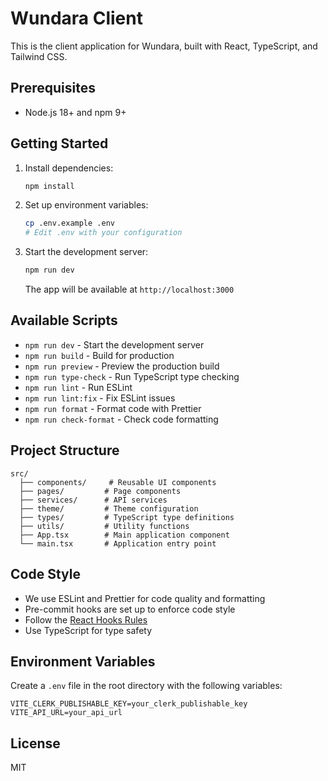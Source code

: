 # Wundara Client

This is the client application for Wundara, built with React, TypeScript, and Tailwind CSS.

## Prerequisites

- Node.js 18+ and npm 9+

## Getting Started

1. Install dependencies:

   ```bash
   npm install
   ```

2. Set up environment variables:

   ```bash
   cp .env.example .env
   # Edit .env with your configuration
   ```

3. Start the development server:

   ```bash
   npm run dev
   ```

   The app will be available at `http://localhost:3000`

## Available Scripts

- `npm run dev` - Start the development server
- `npm run build` - Build for production
- `npm run preview` - Preview the production build
- `npm run type-check` - Run TypeScript type checking
- `npm run lint` - Run ESLint
- `npm run lint:fix` - Fix ESLint issues
- `npm run format` - Format code with Prettier
- `npm run check-format` - Check code formatting

## Project Structure

```
src/
  ├── components/     # Reusable UI components
  ├── pages/         # Page components
  ├── services/      # API services
  ├── theme/         # Theme configuration
  ├── types/         # TypeScript type definitions
  ├── utils/         # Utility functions
  ├── App.tsx        # Main application component
  └── main.tsx       # Application entry point
```

## Code Style

- We use ESLint and Prettier for code quality and formatting
- Pre-commit hooks are set up to enforce code style
- Follow the [React Hooks Rules](https://reactjs.org/docs/hooks-rules.html)
- Use TypeScript for type safety

## Environment Variables

Create a `.env` file in the root directory with the following variables:

```
VITE_CLERK_PUBLISHABLE_KEY=your_clerk_publishable_key
VITE_API_URL=your_api_url
```

## License

MIT

